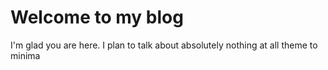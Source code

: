 # Welcome to my blog

I'm glad you are here. I plan to talk about absolutely nothing at all
theme to minima
